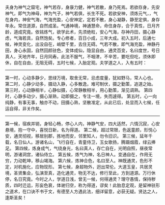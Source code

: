 
夫身为神气之窟宅，神气若存，身康力健，神气若散，身乃死焉。若欲存身，先安神气，即气为神母，神为气子，神气若俱，长生不死。若欲安神，须炼元气，，气在身内，神安气海，气海充盈，心安神定，定若不散，身心凝静，静至定俱，身存年永。常住道源，自然成圣。气通神境，神通慧命，命住身存，合于真性，日月齐龄，道成究竟。依铭炼气，欲学此术，先须绝粒，安心气海，存神丹田，摄心静虑，气海若具，自然饱矣。专心修者，百日小成，三年大成。初入五时，后通七候，神灵变化，出没自在，峭壁千里，去住无碍。气若不散，即气海充盈，神静丹田，身心永固，自然回颜驻色，变体成仙，隐显自由，通灵百变，名曰度世，号日真人，天地齐年，日月同寿。此法不服气，不咽津，不辛苦，要吃但吃，须休即休，自在自由，无阻无碍，五时七候，入胎定观。夫学道之人，入有五时：
********************************************
第一时，心动多静少，思绿万境，取舍无常，忌虑度量，犹如野马，常人心也。
第二时，心静少动多，摄动入静，心多散逸，难可制伏，摄之勤策，追道之始。
第三时，心动静相半，心静似摄，心常静散相半，用心勤策，渐见调熟。
第四时，心静多动少，摄心渐熟，动即摄之，专注一境，失而遽得。
第五时，心一向纯静，有事无事，触亦不动，田摄心熟，坚散准定，从此已后，处显而入七候，任运自得，非关作矣。
*********************
第一候，宿疾并销，身轻心畅，停心人内，神静气安，四大适然，六情沉寂，心安悬境，抱一守中，喜悦日新，名为得道。
第二候，超过常限，色返童颜，形悦心安，通灵彻视，移居别郡，拣地而安，邻里知人，勿令旧识。
第三候，延年千载，名日仙人。游诸名山，飞行自在，青童侍卫，玉女歌扬，腾蹑烟霞，绿云捧足。
第四候，炼身成气，气绕身光，名曰真人，存亡自在，光明自照，昼夜常明，游诸洞宫，诸仙侍立。
第五候，炼气为神，名日神人。变通自在，作用无穷，力动乾坤，移山竭海。
第六候，炼神合色，名曰至人。神既通灵，色形不定，对机施化，应物现形。
第七候，身超物外，迥出常伦。大道玉皇，共居灵境，圣贤集会，弘演至真，造化通灵，物无不达，修行至此，方到道源。万行休停，名日究竟。今时之人，学道日浅，曾无一候，何得通灵？理守愚情，保持秽质，四时迁运，形妄色衰，体谢归空，称为得道，谬矣！此胎息定观，是留神驻形之道术，在口诀不书于文，有德至人方遇此法，细详留意，必获无疑。贤达之人，逢斯圣矣！